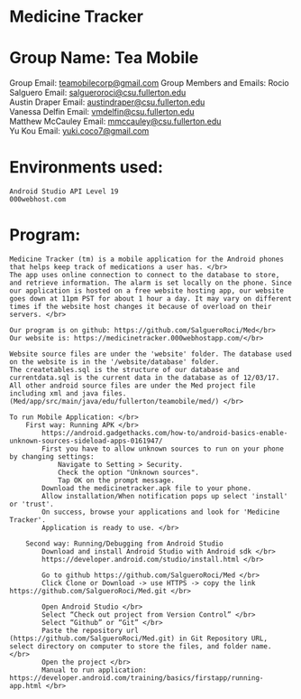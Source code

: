 # Medicine Tracker 
# Group Name: Tea Mobile 

Group Email: teamobilecorp@gmail.com
Group Members and Emails: 
	Rocio Salguero   Email: salgueroroci@csu.fullerton.edu </br>
	Austin Draper    Email: austindraper@csu.fullerton.edu </br>
	Vanessa Delfin   Email: vmdelfin@csu.fullerton.edu  </br>
	Matthew McCauley Email: mmccauley@csu.fullerton.edu </br>
	Yu Kou           Email: yuki.coco7@gmail.com </br>
	
# Environments used: 
	Android Studio API Level 19 
	000webhost.com

# Program: 
	Medicine Tracker (tm) is a mobile application for the Android phones that helps keep track of medications a user has. </br>
	The app uses online connection to connect to the database to store, and retrieve information. The alarm is set locally on the phone. Since our application is hosted on a free website hosting app, our website goes down at 11pm PST for about 1 hour a day. It may vary on different times if the website host changes it because of overload on their servers. </br>
	
	Our program is on github: https://github.com/SalgueroRoci/Med</br>
	Our website is: https://medicinetracker.000webhostapp.com/</br>
	
	Website source files are under the 'website' folder. The database used on the website is in the '/website/database' folder. 
	The createtables.sql is the structure of our database and currentdata.sql is the current data in the database as of 12/03/17.
	All other android source files are under the Med project file including xml and java files. (Med/app/src/main/java/edu/fullerton/teamobile/med/) </br>

	To run Mobile Application: </br>
		First way: Running APK </br>
			https://android.gadgethacks.com/how-to/android-basics-enable-unknown-sources-sideload-apps-0161947/
			First you have to allow unknown sources to run on your phone by changing settings:
				Navigate to Setting > Security.
				Check the option "Unknown sources".
				Tap OK on the prompt message.
			Download the medicinetracker.apk file to your phone. 
			Allow installation/When notification pops up select 'install' or 'trust'.
			On success, browse your applications and look for 'Medicine Tracker'. 
			Application is ready to use. </br>
			
		Second way: Running/Debugging from Android Studio 
			Download and install Android Studio with Android sdk </br>
			https://developer.android.com/studio/install.html </br>

			Go to github https://github.com/SalgueroRoci/Med </br>
			Click Clone or Download -> use HTTPS -> copy the link https://github.com/SalgueroRoci/Med.git </br>

			Open Android Studio </br>
			Select “Check out project from Version Control” </br>
			Select “Github” or “Git” </br>
			Paste the repository url (https://github.com/SalgueroRoci/Med.git) in Git Repository URL, select directory on computer to store the files, and folder name. </br>
			Open the project </br>
			Manual to run application: https://developer.android.com/training/basics/firstapp/running-app.html </br>






			
		
	
	
	
	
	

